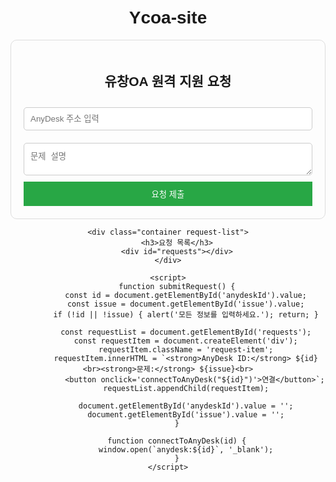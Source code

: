 # Ycoa-site
<!DOCTYPE html>
<html lang="ko">
<head>
    <meta charset="UTF-8">
    <meta name="viewport" content="width=device-width, initial-scale=1.0">
    <title>유창OA 원격 지원</title>
    <style>
        body { font-family: Arial, sans-serif; text-align: center; padding: 20px; }
        .container { max-width: 500px; margin: auto; padding: 20px; border: 1px solid #ddd; border-radius: 10px; }
        input, textarea { width: 100%; padding: 10px; margin: 10px 0; border: 1px solid #ccc; border-radius: 5px; }
        button { background-color: #28a745; color: white; border: none; padding: 10px; width: 100%; cursor: pointer; }
        button:hover { background-color: #218838; }
        .request-list { margin-top: 20px; }
        .request-item { border: 1px solid #ddd; padding: 10px; margin: 10px 0; border-radius: 5px; }
    </style>
</head>
<body>
    <div class="container">
        <h2>유창OA 원격 지원 요청</h2>
        <input type="text" id="anydeskId" placeholder="AnyDesk 주소 입력">
        <textarea id="issue" placeholder="문제 설명"></textarea>
        <button onclick="submitRequest()">요청 제출</button>
    </div>
    
    <div class="container request-list">
        <h3>요청 목록</h3>
        <div id="requests"></div>
    </div>
    
    <script>
        function submitRequest() {
            const id = document.getElementById('anydeskId').value;
            const issue = document.getElementById('issue').value;
            if (!id || !issue) { alert('모든 정보를 입력하세요.'); return; }
            
            const requestList = document.getElementById('requests');
            const requestItem = document.createElement('div');
            requestItem.className = 'request-item';
            requestItem.innerHTML = `<strong>AnyDesk ID:</strong> ${id}<br><strong>문제:</strong> ${issue}<br>
                <button onclick='connectToAnyDesk("${id}")'>연결</button>`;
            requestList.appendChild(requestItem);
            
            document.getElementById('anydeskId').value = '';
            document.getElementById('issue').value = '';
        }
        
        function connectToAnyDesk(id) {
            window.open(`anydesk:${id}`, '_blank');
        }
    </script>
</body>
</html>
